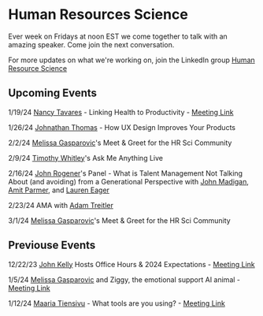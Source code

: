 # Human Resources Science
Ever week on Fridays at noon EST we come together to talk with an amazing speaker.  Come join the next conversation.

For more updates on what we're working on, join the LinkedIn group [Human Resource Science](https://www.linkedin.com/groups/12704693/)

## Upcoming Events

1/19/24	[Nancy Tavares](https://www.linkedin.com/in/nancytavaressrhrprofessional?miniProfileUrn=urn%3Ali%3Afs_miniProfile%3AACoAAAaHk98BLMpG1Mqos0g929MG_fPspqocifA&lipi=urn%3Ali%3Apage%3Ad_flagship3_search_srp_all%3Bz88E2Mb%2BQyuM2kmHZ5H7Rg%3D%3D) - Linking Health to Productivity - [Meeting Link](https://www.linkedin.com/events/7151597441639723009/about/)

1/26/24	[Johnathan Thomas](https://www.linkedin.com/in/thejonthomas?miniProfileUrn=urn%3Ali%3Afs_miniProfile%3AACoAAA5fBQYBUUsQoxufWBVwc7oJpQYKH7Zqnew&lipi=urn%3Ali%3Apage%3Ad_flagship3_search_srp_all%3BVzOG6xY5QZyWDxhJLvvoaQ%3D%3D) - How UX Design Improves Your Products

2/2/24	[Melissa Gasparovic](https://www.linkedin.com/in/melissagasparovic/)'s Meet & Greet for the HR Sci Community

2/9/24	[Timothy Whitley](https://www.linkedin.com/in/timwhitley1/)'s Ask Me Anything Live

2/16/24	[John Rogener](https://www.linkedin.com/in/john-rogener/)'s Panel - What is Talent Management Not Talking About (and avoiding) from a Generational Perspective with [John Madigan](https://www.linkedin.com/in/executivetalent/), [Amit Parmer](https://www.linkedin.com/in/parmar79/), and [Lauren Eager](https://www.linkedin.com/in/lauren-eager-476b47121/)

2/23/24	AMA with [Adam Treitler](https://www.linkedin.com/in/adam-treitler-65a2a56b/)

3/1/24	[Melissa Gasparovic](https://www.linkedin.com/in/melissagasparovic/)'s Meet & Greet for the HR Sci Community


## Previouse Events

12/22/23	[John Kelly](https://www.linkedin.com/in/john-kelly-iv/) Hosts Office Hours & 2024 Expectations - [Meeting Link](https://www.linkedin.com/events/uncovering-embracingandimplemen7141751877708218368/comments/)

1/5/24	[Melissa Gasparovic](https://www.linkedin.com/in/melissagasparovic/) and Ziggy, the emotional support AI animal - [Meeting Link](https://www.linkedin.com/feed/update/urn:li:activity:7148076574335021056/)

1/12/24	[Maaria Tiensivu](https://www.linkedin.com/in/melissagasparovic/) - What tools are you using? - [Meeting Link](https://www.linkedin.com/feed/update/urn:li:activity:7148076574335021056/)
